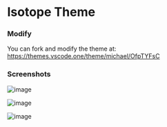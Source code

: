 # Isotope Theme

### Modify

You can fork and modify the theme at: https://themes.vscode.one/theme/michael/OfpTYFsC

### Screenshots

![image](https://user-images.githubusercontent.com/13042828/133381543-fe8d861d-c272-4f34-b487-a418194583e4.png)

![image](https://user-images.githubusercontent.com/13042828/133381558-2d8e6803-f1ee-437c-93fc-9847ea750da5.png)

![image](https://user-images.githubusercontent.com/13042828/133381585-05872082-dee5-4bfd-8cb9-bd2c8fab8460.png)

